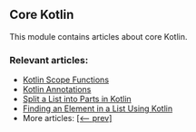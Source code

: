 ## Core Kotlin

This module contains articles about core Kotlin.

### Relevant articles:

- [Kotlin Scope Functions](https://www.baeldung.com/kotlin-scope-functions)
- [Kotlin Annotations](https://www.baeldung.com/kotlin-annotations)
- [Split a List into Parts in Kotlin](https://www.baeldung.com/kotlin-split-list-into-parts)
- [Finding an Element in a List Using Kotlin](https://www.baeldung.com/kotlin-finding-element-in-list)
- More articles: [[<-- prev]](/core-kotlin)
